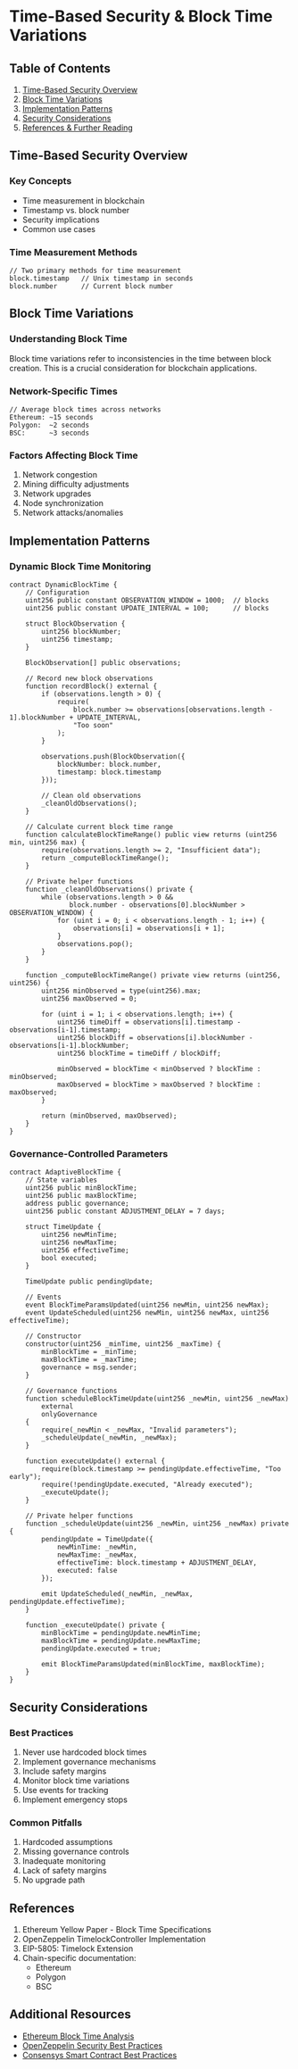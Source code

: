 # Time-Based Security & Block Time Variations

## Table of Contents
1. [Time-Based Security Overview](#time-based-security-overview)
2. [Block Time Variations](#block-time-variations)
3. [Implementation Patterns](#implementation-patterns)
4. [Security Considerations](#security-considerations)
5. [References & Further Reading](#references)

## Time-Based Security Overview

### Key Concepts
- Time measurement in blockchain
- Timestamp vs. block number
- Security implications
- Common use cases

### Time Measurement Methods
```solidity
// Two primary methods for time measurement
block.timestamp   // Unix timestamp in seconds
block.number      // Current block number
```

## Block Time Variations

### Understanding Block Time
Block time variations refer to inconsistencies in the time between block creation. This is a crucial consideration for blockchain applications.

### Network-Specific Times
```solidity
// Average block times across networks
Ethereum: ~15 seconds
Polygon:  ~2 seconds
BSC:      ~3 seconds
```

### Factors Affecting Block Time
1. Network congestion
2. Mining difficulty adjustments
3. Network upgrades
4. Node synchronization
5. Network attacks/anomalies

## Implementation Patterns

### Dynamic Block Time Monitoring
```solidity
contract DynamicBlockTime {
    // Configuration
    uint256 public constant OBSERVATION_WINDOW = 1000;  // blocks
    uint256 public constant UPDATE_INTERVAL = 100;      // blocks
    
    struct BlockObservation {
        uint256 blockNumber;
        uint256 timestamp;
    }
    
    BlockObservation[] public observations;
    
    // Record new block observations
    function recordBlock() external {
        if (observations.length > 0) {
            require(
                block.number >= observations[observations.length - 1].blockNumber + UPDATE_INTERVAL,
                "Too soon"
            );
        }
        
        observations.push(BlockObservation({
            blockNumber: block.number,
            timestamp: block.timestamp
        }));
        
        // Clean old observations
        _cleanOldObservations();
    }
    
    // Calculate current block time range
    function calculateBlockTimeRange() public view returns (uint256 min, uint256 max) {
        require(observations.length >= 2, "Insufficient data");
        return _computeBlockTimeRange();
    }
    
    // Private helper functions
    function _cleanOldObservations() private {
        while (observations.length > 0 && 
               block.number - observations[0].blockNumber > OBSERVATION_WINDOW) {
            for (uint i = 0; i < observations.length - 1; i++) {
                observations[i] = observations[i + 1];
            }
            observations.pop();
        }
    }
    
    function _computeBlockTimeRange() private view returns (uint256, uint256) {
        uint256 minObserved = type(uint256).max;
        uint256 maxObserved = 0;
        
        for (uint i = 1; i < observations.length; i++) {
            uint256 timeDiff = observations[i].timestamp - observations[i-1].timestamp;
            uint256 blockDiff = observations[i].blockNumber - observations[i-1].blockNumber;
            uint256 blockTime = timeDiff / blockDiff;
            
            minObserved = blockTime < minObserved ? blockTime : minObserved;
            maxObserved = blockTime > maxObserved ? blockTime : maxObserved;
        }
        
        return (minObserved, maxObserved);
    }
}
```

### Governance-Controlled Parameters
```solidity
contract AdaptiveBlockTime {
    // State variables
    uint256 public minBlockTime;
    uint256 public maxBlockTime;
    address public governance;
    uint256 public constant ADJUSTMENT_DELAY = 7 days;
    
    struct TimeUpdate {
        uint256 newMinTime;
        uint256 newMaxTime;
        uint256 effectiveTime;
        bool executed;
    }
    
    TimeUpdate public pendingUpdate;
    
    // Events
    event BlockTimeParamsUpdated(uint256 newMin, uint256 newMax);
    event UpdateScheduled(uint256 newMin, uint256 newMax, uint256 effectiveTime);
    
    // Constructor
    constructor(uint256 _minTime, uint256 _maxTime) {
        minBlockTime = _minTime;
        maxBlockTime = _maxTime;
        governance = msg.sender;
    }
    
    // Governance functions
    function scheduleBlockTimeUpdate(uint256 _newMin, uint256 _newMax) 
        external 
        onlyGovernance 
    {
        require(_newMin < _newMax, "Invalid parameters");
        _scheduleUpdate(_newMin, _newMax);
    }
    
    function executeUpdate() external {
        require(block.timestamp >= pendingUpdate.effectiveTime, "Too early");
        require(!pendingUpdate.executed, "Already executed");
        _executeUpdate();
    }
    
    // Private helper functions
    function _scheduleUpdate(uint256 _newMin, uint256 _newMax) private {
        pendingUpdate = TimeUpdate({
            newMinTime: _newMin,
            newMaxTime: _newMax,
            effectiveTime: block.timestamp + ADJUSTMENT_DELAY,
            executed: false
        });
        
        emit UpdateScheduled(_newMin, _newMax, pendingUpdate.effectiveTime);
    }
    
    function _executeUpdate() private {
        minBlockTime = pendingUpdate.newMinTime;
        maxBlockTime = pendingUpdate.newMaxTime;
        pendingUpdate.executed = true;
        
        emit BlockTimeParamsUpdated(minBlockTime, maxBlockTime);
    }
}
```

## Security Considerations

### Best Practices
1. Never use hardcoded block times
2. Implement governance mechanisms
3. Include safety margins
4. Monitor block time variations
5. Use events for tracking
6. Implement emergency stops

### Common Pitfalls
1. Hardcoded assumptions
2. Missing governance controls
3. Inadequate monitoring
4. Lack of safety margins
5. No upgrade path

## References
1. Ethereum Yellow Paper - Block Time Specifications
2. OpenZeppelin TimelockController Implementation
3. EIP-5805: Timelock Extension
4. Chain-specific documentation:
   - Ethereum
   - Polygon
   - BSC

## Additional Resources
- [Ethereum Block Time Analysis](https://etherscan.io/chart/blocktime)
- [OpenZeppelin Security Best Practices](https://docs.openzeppelin.com/contracts/4.x/security-considerations)
- [Consensys Smart Contract Best Practices](https://consensys.github.io/smart-contract-best-practices/)
